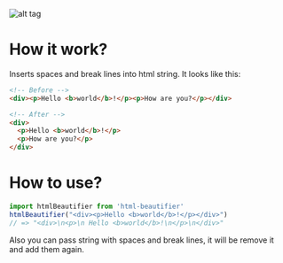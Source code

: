 ![alt tag](https://raw.githubusercontent.com/sterjakovigor/html-beautifier/master/logo.jpg)

# How it work?

Inserts spaces and break lines into html string. It looks like this:

```html
<!-- Before -->
<div><p>Hello <b>world</b>!</p><p>How are you?</p></div>

<!-- After -->
<div>
  <p>Hello <b>world</b>!</p>
  <p>How are you?</p>
</div>
```

# How to use?
```javascript
import htmlBeautifier from 'html-beautifier'
htmlBeautifier("<div><p>Hello <b>world</b>!</p></div>")
// => "<div>\n<p>\n Hello <b>world</b>!\n</p>\n</div>"
```
Also you can pass string with spaces and break lines, it will be remove it and add them again.
